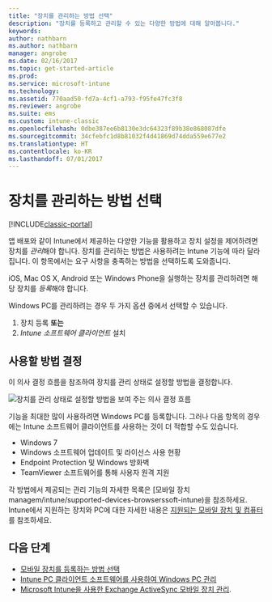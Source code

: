 ```yaml
---
title: "장치를 관리하는 방법 선택"
description: "장치를 등록하고 관리할 수 있는 다양한 방법에 대해 알아봅니다."
keywords: 
author: nathbarn
ms.author: nathbarn
manager: angrobe
ms.date: 02/16/2017
ms.topic: get-started-article
ms.prod: 
ms.service: microsoft-intune
ms.technology: 
ms.assetid: 770aad50-fd7a-4cf1-a793-f95fe47fc3f8
ms.reviewer: angrobe
ms.suite: ems
ms.custom: intune-classic
ms.openlocfilehash: 0dbe387ee6b8130e3dc64323f89b38e868087dfe
ms.sourcegitcommit: 34cfebfc1d8b81032f4d41869d74dda559e677e2
ms.translationtype: HT
ms.contentlocale: ko-KR
ms.lasthandoff: 07/01/2017
---
```

# <a name="choose-how-to-manage-devices"></a>장치를 관리하는 방법 선택

[!INCLUDE[classic-portal](../includes/classic-portal.md)]

앱 배포와 같이 Intune에서 제공하는 다양한 기능을 활용하고 장치 설정을 제어하려면 장치를 *관리*해야 합니다. 장치를 관리하는 방법은 사용하려는 Intune 기능에 따라 달라집니다. 이 항목에서는 요구 사항을 충족하는 방법을 선택하도록 도와줍니다.

iOS, Mac OS X, Android 또는 Windows Phone을 실행하는 장치를 관리하려면 해당 장치를 *등록*해야 합니다.

Windows PC를 관리하려는 경우 두 가지 옵션 중에서 선택할 수 있습니다.

1. 장치 등록 **또는**
2. *Intune 소프트웨어 클라이언트* 설치

## <a name="decide-which-method-to-use"></a>사용할 방법 결정
이 의사 결정 흐름을 참조하여 장치를 관리 상태로 설정할 방법을 결정합니다.

![장치를 관리 상태로 설정할 방법을 보여 주는 의사 결정 흐름](./media/choose-manage-method.png)

기능을 최대한 많이 사용하려면 Windows PC를 등록합니다. 그러나 다음 항목의 경우에는 Intune 소프트웨어 클라이언트를 사용하는 것이 더 적합할 수도 있습니다.

- Windows 7
- Windows 소프트웨어 업데이트 및 라이선스 사용 현황
- Endpoint Protection 및 Windows 방화벽
- TeamViewer 소프트웨어를 통해 사용자 원격 지원

각 방법에서 제공되는 관리 기능의 자세한 목록은 [모바일 장치 managem/intune/supported-devices-browserssoft-intune)을 참조하세요.
Intune에서 지원하는 장치와 PC에 대한 자세한 내용은 [지원되는 모바일 장치 및 컴퓨터](/intune/supported-devices-browsers#intune-supported-devices)를 참조하세요.

## <a name="next-steps"></a>다음 단계

- [모바일 장치를 등록하는 방법 선택](/intune-classic/get-started/choose-how-to-enroll-devices1)
- [Intune PC 클라이언트 소프트웨어를 사용하여 Windows PC 관리](/intune-classic/deploy-use/manage-windows-pcs-with-microsoft-intune)
- [Microsoft Intune을 사용한 Exchange ActiveSync 모바일 장치 관리](/intune-classic/deploy-use/mobile-device-management-with-exchange-activesync-and-microsoft-intune).
